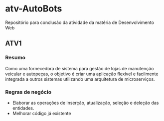 # atv-AutoBots
Repositório para conclusão da atividade da matéria de Desenvolvimento Web


## ATV1

### Resumo

Como uma fornecedora de sistema para gestão de lojas de manutenção veicular e autopeças, o objetivo é criar uma aplicação flexível e facilmente integrada a outros sistemas utilizando uma arquitetura de microserviços.

### Regras de negócio

* Elaborar as operações de inserção, atualização, seleção e deleção das entidades.
* Melhorar código já existente

